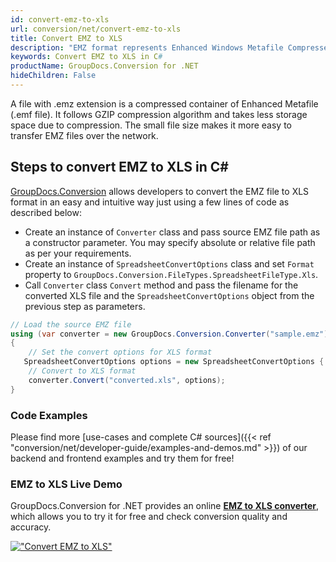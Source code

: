 ```yaml
---
id: convert-emz-to-xls
url: conversion/net/convert-emz-to-xls
title: Convert EMZ to XLS
description: "EMZ format represents Enhanced Windows Metafile Compressed with .emz extension. Learn how to convert EMZ to XLS file programmatically in C# language using GroupDocs.Conversion for .NET library."
keywords: Convert EMZ to XLS in C#
productName: GroupDocs.Conversion for .NET
hideChildren: False
---
```


A file with .emz extension is a compressed container of Enhanced Metafile (.emf file). It follows GZIP compression algorithm and takes less storage space due to compression. The small file size makes it more easy to transfer EMZ files over the network.

## Steps to convert EMZ to XLS in C#

[GroupDocs.Conversion](https://products.groupdocs.com/conversion/net) allows developers to convert the EMZ file to XLS format in an easy and intuitive way just using a few lines of code as described below:

* Create an instance of `Converter` class and pass source EMZ file path as a constructor parameter. You may specify absolute or relative file path as per your requirements. 
* Create an instance of `SpreadsheetConvertOptions` class and set `Format` property to `GroupDocs.Conversion.FileTypes.SpreadsheetFileType.Xls`.
* Call `Converter` class `Convert` method and pass the filename for the converted XLS file and the `SpreadsheetConvertOptions` object from the previous step as parameters.

```csharp
// Load the source EMZ file
using (var converter = new GroupDocs.Conversion.Converter("sample.emz"))
{
    // Set the convert options for XLS format
   SpreadsheetConvertOptions options = new SpreadsheetConvertOptions { Format = GroupDocs.Conversion.FileTypes.SpreadsheetFileType.Xls };
    // Convert to XLS format
    converter.Convert("converted.xls", options);
}
```

### Code Examples

Please find more [use-cases and complete C# sources]({{< ref "conversion/net/developer-guide/examples-and-demos.md" >}}) of our backend and frontend examples and try them for free!

### EMZ to XLS Live Demo

GroupDocs.Conversion for .NET provides an online [**EMZ to XLS converter**](https://products.groupdocs.app/conversion/emz-to-xls), which allows you to try it for free and check conversion quality and accuracy.

[!["Convert EMZ to XLS"](conversion/net/images/convert-to-xls/convert-emz-to-xls.png)](https://products.groupdocs.app/conversion/emz-to-xls)